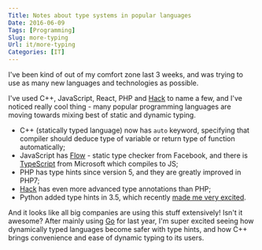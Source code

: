 ```yaml
---
Title: Notes about type systems in popular languages
Date: 2016-06-09
Tags: [Programming]
Slug: more-typing
Url: it/more-typing
Categories: [IT]
---
```


I've been kind of out of my comfort zone last 3 weeks,
and was trying to use as many new languages and technologies as possible.

I've used C++, JavaScript, React, PHP and [Hack](http://hacklang.org) to name a few,
and I've noticed really cool thing - many popular programming
languages are moving towards mixing best of static and dynamic typing.

* C++ (statically typed language) now has `auto` keyword, specifying that compiler
should deduce type of variable or return type of function automatically;
* JavaScript has [Flow](https://flowtype.org) - static type checker from Facebook,
and there is [TypeScript](https://www.typescriptlang.org) from Microsoft which compiles to JS;
* PHP has type hints since version 5, and they are greatly improved in PHP7;
* [Hack](http://hacklang.org) has even more advanced type annotations than PHP;
* Python added type hints in 3.5, which recently [made me very excited](/it/python-typing).

And it looks like all big companies are using this stuff extensively!
Isn't it awesome? After mainly using [Go](http://golang.org) for last year,
I'm super excited seeing how dynamically typed languages become safer
with type hints, and how C++ brings convenience and ease of dynamic typing to its users.

